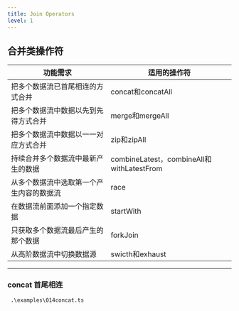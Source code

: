 ```yaml
---
title: Join Operators
level: 1
---
```


## 合并类操作符

| 功能需求                     | 适用的操作符                |
| ---------------------------- | --------------------------- |
| 把多个数据流已首尾相连的方式合并 | concat和concatAll         |
| 把多个数据流中数据以先到先得方式合并 | merge和mergeAll                           |
| 把多个数据流中数据以一一对应方式合并 | zip和zipAll             |
| 持续合并多个数据流中最新产生的数据 | combineLatest，combineAll和withLatestFrom |
| 从多个数据流中选取第一个产生内容的数据流 | race                    |
| 在数据流前面添加一个指定数据 | startWith                   |
| 只获取多个数据流最后产生的那个数据 | forkJoin |
| 从高阶数据流中切换数据源 | swicth和exhaust        |

---

### concat 首尾相连

```shell
 .\examples\014concat.ts
```
